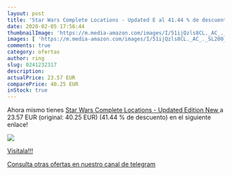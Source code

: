 ```yaml
---
layout: post
title: 'Star Wars Complete Locations - Updated E al 41.44 % de descuento'
date: 2020-02-05 17:56:44
thumbnailImage: 'https://m.media-amazon.com/images/I/51ijQzls8CL._AC_._SL200_.jpg'
images: [ 'https://m.media-amazon.com/images/I/51ijQzls8CL._AC_._SL200_.jpg' ]
comments: true
category: ofertas
author: ring
slug: 0241232317
description:
actualPrice: 23.57 EUR
comparePrice: 40.25 EUR
inStock: true
---
```


Ahora mismo tienes [Star Wars Complete Locations - Updated Edition  New ](https://www.amazon.com/dp/0241232317/?tag=redken08-20) a 23.57 EUR (original: 40.25 EUR) (41.44 %  de descuento) en el siguiente enlace!

[![](https://m.media-amazon.com/images/I/51ijQzls8CL._AC_._SL200_.jpg)](https://www.amazon.com/dp/0241232317/?tag=redken08-20)

[Visítala!!!](https://www.amazon.com/dp/0241232317/?tag=redken08-20)

[Consulta otras ofertas en nuestro canal de telegram](https://t.me/s/ofertas25)
